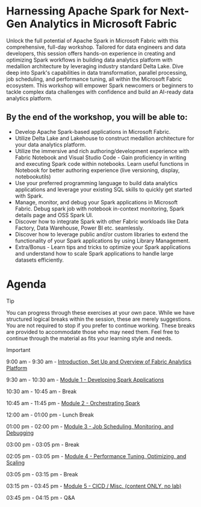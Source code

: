 # Harnessing Apache Spark for Next-Gen Analytics in Microsoft Fabric
Unlock the full potential of Apache Spark in Microsoft Fabric with this comprehensive, full-day workshop. Tailored for data engineers and data developers, this session offers hands-on experience in creating and optimizing Spark workflows in building data analytics platform with medallion architecture by leveraging industry standard Delta Lake. Dive deep into Spark's capabilities in data transformation, parallel processing, job scheduling, and performance tuning, all within the Microsoft Fabric ecosystem. This workshop will empower Spark newcomers or beginners to tackle complex data challenges with confidence and build an AI-ready data analytics platform.

## By the end of the workshop, you will be able to:
- Develop Apache Spark-based applications in Microsoft Fabric.
- Utilize Delta Lake and Lakehouse to construct medallion architecture for your data analytics platform.
- Utilize the immersive and rich authoring/development experience with Fabric Notebook and Visual Studio Code - Gain proficiency in writing and executing Spark code within notebooks. Learn useful functions in Notebook for better authoring experience (live versioning, display, notebookutils)
- Use your preferred programming language to build data analytics applications and leverage your existing SQL skills to quickly get started with Spark.
- Manage, monitor, and debug your Spark applications in Microsoft Fabric. Debug spark job with notebook in-context monitoring, Spark details page and OSS Spark UI.
- Discover how to integrate Spark with other Fabric workloads like Data Factory, Data Warehouse, Power BI etc. seamlessly.
- Discover how to leverage public and/or custom libraries to extend the functionality of your Spark applications by using Library Management.
- Extra/Bonus - Learn tips and tricks to optimize your Spark applications and understand how to scale Spark applications to handle large datasets efficiently.


# Agenda

> [!TIP]
> You can progress through these exercises at your own pace. While we have structured logical breaks within the session, these are merely suggestions. You are not required to stop if you prefer to continue working. These breaks are provided to accommodate those who may need them. Feel free to continue through the material as fits your learning style and needs.


> [!IMPORTANT]
> 9:00 am - 9:30 am - [Introduction, Set Up and Overview of Fabric Analytics Platform](exercise-0-setup/start.md)
> 
> 9:30 am - 10:30 am - [Module 1 - Developing Spark Applications](./module-1-developing-spark/developing-spark.md) 
> 
> 10:30 am - 10:45 am - Break
> 
> 10:45 am - 11:45 pm - [Module 2 - Orchestrating Spark](./module-2-orchestrating-spark/orchestrating-spark.md)
> 
> 12:00 am - 01:00 pm - Lunch Break
> 
> 01:00 pm - 02:00 pm - [Module 3 - Job Scheduling, Monitoring, and Debugging](./module-3-scheduling-monitoring-debugging/scheduling-monitoring-debugging.md)
> 
> 03:00 pm - 03:05 pm - Break
>
> 02:05 pm - 03:05 pm - [Module 4 - Performance Tuning, Optimizing, and Scaling](./module-4-tuning-optimizing-scaling/tuning-optimizing-scaling.md)
>
> 03:05 pm - 03:15 pm - Break
> 
> 03:15 pm - 03:45 pm - [Module 5 - CICD / Misc. (content ONLY, no lab)](module-5-cicd-misc/cicd-misc.md)
> 
> 03:45 pm - 04:15 pm - Q&A
>